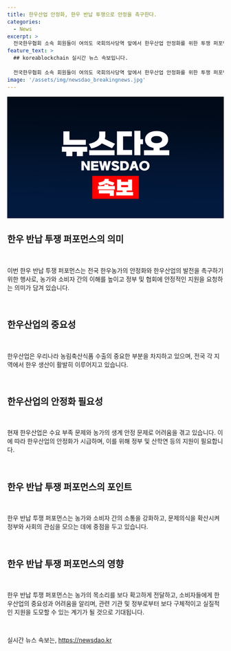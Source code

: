 ```yaml
---
title: 한우산업 안정화, 한우 반납 투쟁으로 안정을 촉구한다.
categories:
  - News
excerpt: >
  전국한우협회 소속 회원들이 여의도 국회의사당역 앞에서 한우산업 안정화를 위한 투쟁 퍼포먼스를 펼치고 있습니다. 한우 농가의 안정을 촉구하는 이들의 투쟁은 관심을 끌고 있습니다.
feature_text: >
  ## koreablockchain 실시간 뉴스 속보입니다.

  전국한우협회 소속 회원들이 여의도 국회의사당역 앞에서 한우산업 안정화를 위한 투쟁 퍼포먼스를 펼치고 있습니다. 한우 농가의 안정을 촉구하는 이들의 투쟁은 관심을 끌고 있습니다.
image: '/assets/img/newsdao_breakingnews.jpg'
---
```


<p><img src="/assets/img/newsdao_breakingnews.jpg" alt="koreablockchain 속보" /></p>

<h2 data-ke-size="size26">한우 반납 투쟁 퍼포먼스의 의미</h2>

<p data-ke-size="size16">&nbsp;</p>

<p>이번 한우 반납 투쟁 퍼포먼스는 전국 한우농가의 안정화와 한우산업의 발전을 촉구하기 위한 행사로, 농가와 소비자 간의 이해를 높이고 정부 및 협회에 안정적인 지원을 요청하는 의미가 담겨 있습니다.</p>

<p data-ke-size="size16">&nbsp;</p>

<h2 data-ke-size="size26">한우산업의 중요성</h2>

<p data-ke-size="size16">&nbsp;</p>

<p>한우산업은 우리나라 농림축산식품 수출의 중요한 부분을 차지하고 있으며, 전국 각 지역에서 한우 생산이 활발히 이루어지고 있습니다.</p>

<p data-ke-size="size16">&nbsp;</p>

<h2 data-ke-size="size26">한우산업의 안정화 필요성</h2>

<p data-ke-size="size16">&nbsp;</p>

<p>현재 한우산업은 수요 부족 문제와 농가의 생계 안정 문제로 어려움을 겪고 있습니다. 이에 따라 한우산업의 안정화가 시급하며, 이를 위해 정부 및 산학연 등의 지원이 필요합니다.</p>

<p data-ke-size="size16">&nbsp;</p>

<h2 data-ke-size="size26">한우 반납 투쟁 퍼포먼스의 포인트</h2>

<p data-ke-size="size16">&nbsp;</p>

<p>한우 반납 투쟁 퍼포먼스는 농가와 소비자 간의 소통을 강화하고, 문제의식을 확산시켜 정부와 사회의 관심을 모으는 데에 중점을 두고 있습니다.</p>

<p data-ke-size="size16">&nbsp;</p>

<h2 data-ke-size="size26">한우 반납 투쟁 퍼포먼스의 영향</h2>

<p data-ke-size="size16">&nbsp;</p>

<p>한우 반납 투쟁 퍼포먼스는 농가의 목소리를 보다 확고하게 전달하고, 소비자들에게 한우산업의 중요성과 어려움을 알리며, 관련 기관 및 정부로부터 보다 구체적이고 실질적인 지원을 도모할 수 있는 계기가 될 것으로 기대됩니다.</p>

<p data-ke-size="size16">&nbsp;</p>
실시간 뉴스 속보는, <a href="https://newsdao.kr" rel="dofollow">https://newsdao.kr</a>


